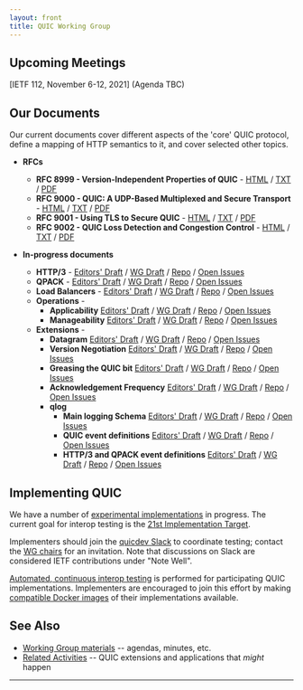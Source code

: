 ```yaml
---
layout: front
title: QUIC Working Group
---
```


## Upcoming Meetings

[IETF 112, November 6-12, 2021] (Agenda TBC)

## Our Documents

Our current documents cover different aspects of the 'core' QUIC protocol, define a mapping of HTTP semantics to it, and cover selected other topics.

* **RFCs**
  * **RFC 8999 - Version-Independent Properties of QUIC** -
    [HTML](https://www.rfc-editor.org/rfc/rfc8999.html) /
    [TXT](https://www.rfc-editor.org/rfc/rfc8999.txt) /
    [PDF](https://www.rfc-editor.org/rfc/rfc8999.pdf)
  * **RFC 9000 - QUIC: A UDP-Based Multiplexed and Secure Transport** -
    [HTML](https://www.rfc-editor.org/rfc/rfc9000.html) /
    [TXT](https://www.rfc-editor.org/rfc/rfc9000.txt) /
    [PDF](https://www.rfc-editor.org/rfc/rfc9000.pdf)
  * **RFC 9001 - Using TLS to Secure QUIC** -
    [HTML](https://www.rfc-editor.org/rfc/rfc9001.html) /
    [TXT](https://www.rfc-editor.org/rfc/rfc9001.txt) /
    [PDF](https://www.rfc-editor.org/rfc/rfc9001.pdf)
  * **RFC 9002 - QUIC Loss Detection and Congestion Control** -
    [HTML](https://www.rfc-editor.org/rfc/rfc9002.html) /
    [TXT](https://www.rfc-editor.org/rfc/rfc9002.txt) /
    [PDF](https://www.rfc-editor.org/rfc/rfc9002.pdf)


* **In-progress documents**
  * **HTTP/3** -
    [Editors' Draft](https://quicwg.github.io/base-drafts/draft-ietf-quic-http.html) /
    [WG Draft](https://datatracker.ietf.org/doc/html/draft-ietf-quic-http) /
    [Repo](https://github.com/quicwg/base-drafts/) /
    [Open Issues](https://github.com/quicwg/base-drafts/issues?utf8=✓&q=is%3Aissue%20is%3Aopen%20label%3A-http%20label%3Adesign)
  * **QPACK** -
    [Editors' Draft](https://quicwg.github.io/base-drafts/draft-ietf-quic-qpack.html) /
    [WG Draft](https://datatracker.ietf.org/doc/html/draft-ietf-quic-qpack) /
    [Repo](https://github.com/quicwg/base-drafts/) /
    [Open Issues](https://github.com/quicwg/base-drafts/issues?utf8=✓&q=is%3Aissue%20is%3Aopen%20label%3A-qpack%20label%3Adesign)
  * **Load Balancers** -
    [Editors' Draft](https://quicwg.github.io/load-balancers/draft-ietf-quic-load-balancers.html) /
    [WG Draft](https://datatracker.ietf.org/doc/html/draft-ietf-quic-load-balancers) /
    [Repo](https://github.com/quicwg/load-balancers/) /
    [Open Issues](https://github.com/quicwg/load-balancers/issues?utf8=✓&q=is%3Aissue%20is%3Aopen)
  * **Operations** -
      * **Applicability**
        [Editors' Draft](https://quicwg.github.io/ops-drafts/draft-ietf-quic-applicability.html) /
        [WG Draft](https://datatracker.ietf.org/doc/html/draft-ietf-quic-applicability) /
        [Repo](https://github.com/quicwg/ops-drafts/) /
        [Open Issues](https://github.com/quicwg/ops-drafts/issues?utf8=✓&q=is%3Aissue%20is%3Aopen)
      * **Manageability**
        [Editors' Draft](https://quicwg.github.io/ops-drafts/draft-ietf-quic-manageability.html) /
        [WG Draft](https://datatracker.ietf.org/doc/html/draft-ietf-quic-manageability) /
        [Repo](https://github.com/quicwg/ops-drafts/) /
        [Open Issues](https://github.com/quicwg/ops-drafts/issues?utf8=✓&q=is%3Aissue%20is%3Aopen)
  * **Extensions** -
      * **Datagram**
        [Editors' Draft](https://quicwg.github.io/datagram/draft-ietf-quic-datagram.html) /
        [WG Draft](https://datatracker.ietf.org/doc/html/draft-ietf-quic-datagram) /
        [Repo](https://github.com/quicwg/datagram/) /
        [Open Issues](https://github.com/quicwg/datagram/issues?utf8=✓&q=is%3Aissue%20is%3Aopen)
      * **Version Negotiation**
        [Editors' Draft](https://quicwg.github.io/version-negotiation/draft-ietf-quic-version-negotiation.html) /
        [WG Draft](https://datatracker.ietf.org/doc/html/draft-ietf-quic-version-negotiation) /
        [Repo](https://github.com/quicwg/version-negotiation/) /
        [Open Issues](https://github.com/quicwg/version-negotiation/issues?utf8=✓&q=is%3Aissue%20is%3Aopen)
      * **Greasing the QUIC bit**
        [Editors' Draft](https://quicwg.org/quic-bit-grease/draft-ietf-quic-bit-grease.html) /
        [WG Draft](https://datatracker.ietf.org/doc/html/draft-thomson-quic-bit-grease) /
        [Repo](https://github.com/quicwg/quic-bit-grease/) /
        [Open Issues](https://github.com/quicwg/quic-bit-grease/issues?utf8=✓&q=is%3Aissue%20is%3Aopen)
      * **Acknowledgement Frequency**
        [Editors' Draft](https://quicwg.org/ack-frequency/draft-ietf-quic-ack-frequency.html) /
        [WG Draft](https://datatracker.ietf.org/doc/html/draft-ietf-quic-ack-frequency-00) /
        [Repo](https://github.com/quicwg/ack-frequency/) /
        [Open Issues](https://github.com/quicwg/ack-frequency/issues?utf8=✓&q=is%3Aissue%20is%3Aopen)
      * **qlog**
        * **Main logging Schema**
          [Editors' Draft](https://quicwg.org/qlog/draft-ietf-quic-qlog-main-schema.html) /
          [WG Draft](https://datatracker.ietf.org/doc/html/draft-ietf-quic-qlog-main-schema) /
          [Repo](https://github.com/quicwg/qlog/) /
          [Open Issues](https://github.com/quicwg/qlog/issues?utf8=✓&q=is%3Aissue%20is%3Aopen)
        * **QUIC event definitions**
          [Editors' Draft](https://quicwg.org/qlog/draft-ietf-quic-qlog-quic-events.html) /
          [WG Draft](https://datatracker.ietf.org/doc/html/draft-ietf-quic-qlog-quic-events.html) /
          [Repo](https://github.com/quicwg/qlog/) /
          [Open Issues](https://github.com/quicwg/qlog/issues?utf8=✓&q=is%3Aissue%20is%3Aopen)
        * **HTTP/3 and QPACK event definitions**
          [Editors' Draft](https://quicwg.org/qlog/draft-ietf-quic-qlog-h3-events.html) /
          [WG Draft](https://datatracker.ietf.org/doc/html/draft-ietf-quic-qlog-h3-events.html) /
          [Repo](https://github.com/quicwg/qlog/) /
          [Open Issues](https://github.com/quicwg/qlog/issues?utf8=✓&q=is%3Aissue%20is%3Aopen)


## Implementing QUIC

We have a number of [experimental implementations](https://github.com/quicwg/base-drafts/wiki/Implementations) in progress. The current goal for interop testing is the [21st Implementation Target](https://github.com/quicwg/base-drafts/wiki/21st-Implementation-Draft).

Implementers should join the [quicdev Slack](https://quicdev.slack.com/) to coordinate testing; contact the [WG chairs](mailto:quic-chairs@ietf.org) for an invitation. Note that discussions on Slack are considered IETF contributions under "Note Well".

[Automated, continuous interop testing](https://interop.seemann.io/) is performed for participating QUIC implementations. Implementers are encouraged to join this effort by making [compatible Docker images](https://github.com/marten-seemann/quic-interop-runner#building-a-quic-endpoint) of their implementations available.

## See Also

* [Working Group materials](https://github.com/quicwg/wg-materials) -- agendas, minutes, etc.
* [Related Activities](https://github.com/quicwg/base-drafts/wiki/Related-Activities) -- QUIC extensions and applications that *might* happen

----
